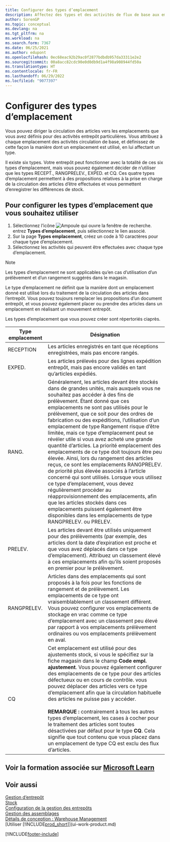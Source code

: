 ```yaml
---
title: Configurer des types d’emplacement
description: Affectez des types et des activités de flux de base aux emplacements et, ce faisant, définissez la manière dont les emplacements sont utilisés pour des activités d’entrepôt particulières.
author: SorenGP
ms.topic: conceptual
ms.devlang: na
ms.tgt_pltfrm: na
ms.workload: na
ms.search.form: 7367
ms.date: 06/25/2021
ms.author: edupont
ms.openlocfilehash: 0ec68eac92b29ac0f2877bdbdb957da33311e2e2
ms.sourcegitcommit: 00a8acc82cdc90e0d0db9d1a4f98a908944fd50a
ms.translationtype: HT
ms.contentlocale: fr-FR
ms.lasthandoff: 06/29/2022
ms.locfileid: "9077397"
---
```

# <a name="set-up-bin-types"></a>Configurer des types d’emplacement

Vous pouvez diriger la circulation des articles vers les emplacements que vous avez définis pour des activités entrepôt particulières. Vous attribuez à chaque emplacement des activités circulation de base, et définissez de cette façon la manière dont un emplacement est utilisé, en lui affectant un type.  

Il existe six types. Votre entrepôt peut fonctionner avec la totalité de ces six types d’emplacement, mais vous pouvez également décider de n’utiliser que les types RECEPT., RANGPRELEV., EXPED. et CQ. Ces quatre types d’emplacement permettent à des propositions relatives à la prise en charge de la circulation des articles d’être effectuées et vous permettent d’enregistrer les différences de stock.  

## <a name="to-set-up-the-bin-types-you-want-to-use"></a>Pour configurer les types d’emplacement que vous souhaitez utiliser

1.  Sélectionnez l’icône ![Ampoule qui ouvre la fenêtre de recherche.](media/ui-search/search_small.png "Dites-moi ce que vous voulez faire") entrez **Types d’emplacement**, puis sélectionnez le lien associé.  
2.  Sur la page **Types emplacement**, créez un code à 10 caractères pour chaque type d’emplacement.  
3.  Sélectionnez les activités qui peuvent être effectuées avec chaque type d’emplacement.  

> [!NOTE]  
>  Les types d’emplacement ne sont applicables qu’en cas d’utilisation d’un prélèvement et d’un rangement suggérés dans le magasin.  

Le type d’emplacement ne définit que la manière dont un emplacement donné est utilisé lors du traitement de la circulation des articles dans l’entrepôt. Vous pouvez toujours remplacer les propositions d’un document entrepôt, et vous pouvez également placer ou prendre des articles dans un emplacement en réalisant un mouvement entrepôt.  

Les types d’emplacement que vous pouvez créer sont répertoriés ciaprès.  

|Type emplacement|Désignation|  
|------------------|---------------------------------------|  
|RECEPTION|Les articles enregistrés en tant que réceptions enregistrées, mais pas encore rangés.|  
|EXPED.|Les articles prélevés pour des lignes expédition entrepôt, mais pas encore validés en tant qu’articles expédiés.|  
|RANG.|Généralement, les articles devant être stockés dans de grandes unités, mais auxquels vous ne souhaitez pas accéder à des fins de prélèvement. Étant donné que ces emplacements ne sont pas utilisés pour le prélèvement, que ce soit pour des ordres de fabrication ou des expéditions, l’utilisation d’un emplacement de type Rangement risque d’être limitée, mais ce type d’emplacement peut se révéler utile si vous avez acheté une grande quantité d’articles. La priorité emplacement des emplacements de ce type doit toujours être peu élevée. Ainsi, lors du rangement des articles reçus, ce sont les emplacements RANGPRELEV. de priorité plus élevée associés à l’article concerné qui sont utilisés. Lorsque vous utilisez ce type d’emplacement, vous devez régulièrement procéder au réapprovisionnement des emplacements, afin que les articles stockés dans ces emplacements puissent également être disponibles dans les emplacements de type RANGPRELEV. ou PRELEV.|  
|PRELEV.|Les articles devant être utilisés uniquement pour des prélèvements (par exemple, des articles dont la date d’expiration est proche et que vous avez déplacés dans ce type d’emplacement). Attribuez un classement élevé à ces emplacements afin qu’ils soient proposés en premier pour le prélèvement.|  
|RANGPRELEV.|Articles dans des emplacements qui sont proposés à la fois pour les fonctions de rangement et de prélèvement. Les emplacements de ce type ont vraisemblablement un classement différent. Vous pouvez configurer vos emplacements de stockage en vrac comme ce type d’emplacement avec un classement peu élevé par rapport à vos emplacements prélèvement ordinaires ou vos emplacements prélèvement en aval.|  
|CQ|Cet emplacement est utilisé pour des ajustements stock, si vous le spécifiez sur la fiche magasin dans le champ **Code empl. ajustement**. Vous pouvez également configurer des emplacements de ce type pour des articles défectueux ou en cours de contrôle. vous pouvez déplacer des articles vers ce type d’emplacement afin que la circulation habituelle des articles ne puisse pas y accéder.<br /><br /> **REMARQUE :** contrairement à tous les autres types d’emplacement, les cases à cocher pour le traitement des articles sont toutes désactivées par défaut pour le type **CQ**. Cela signifie que tout contenu que vous placez dans un emplacement de type CQ est exclu des flux d’articles.|  

## <a name="see-related-training-at-microsoft-learn"></a>Voir la formation associée sur [Microsoft Learn](/learn/modules/set-up-zones-bins/)

## <a name="see-also"></a>Voir aussi

[Gestion d’entrepôt](warehouse-manage-warehouse.md)  
[Stock](inventory-manage-inventory.md)  
[Configuration de la gestion des entrepôts](warehouse-setup-warehouse.md)  
[Gestion des assemblages](assembly-assemble-items.md)  
[Détails de conception : Warehouse Management](design-details-warehouse-management.md)  
[Utiliser [!INCLUDE[prod_short](includes/prod_short.md)]](ui-work-product.md)


[!INCLUDE[footer-include](includes/footer-banner.md)]
